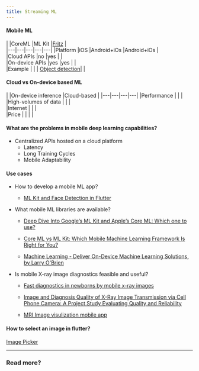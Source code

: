 ```yaml
---
title: Streaming ML
---
```



####  Mobile ML


|   |CoreML   |ML Kit   |[Fritz](https://www.fritz.ai/)   |   
|---|---|---|---|---|
|Platform   |iOS   |Android+iOs   |Android+iOs    |   
|Cloud APIs   |no    |yes    |   |   
|On-device APIs   |yes   |yes    |   |   
|Example   |   |   | [Object detection](https://github.com/fritzlabs)|   |   


#### Cloud vs On-device based ML


|   |On-device inference   |Cloud-based   |
|---|---|---|---|
|Performance   |   |   |
|High-volumes of data   |   |   |   
|Internet   |   |   |   
|Price  |   |   |   |

#### What are the problems in mobile deep learning capabilities?

* Centralized APIs hosted on a cloud platform
  * Latency
  * Long Training Cycles
  * Mobile Adaptability


#### Use cases
* How to develop a mobile ML app?
  * [ML Kit and Face Detection in Flutter](https://medium.com/flutterpub/ml-kit-and-face-detection-in-flutter-c7bca082fdda)

* What mobile ML libraries are available?
  * [Deep Dive Into Google’s ML Kit and Apple’s Core ML: Which one to use?](https://medium.com/flutterpub/ml-kit-and-face-detection-in-flutter-c7bca082fdda)

  * [Core ML vs ML Kit: Which Mobile Machine Learning Framework Is Right for You?](https://heartbeat.fritz.ai/core-ml-vs-ml-kit-which-mobile-machine-learning-framework-is-right-for-you-e25c5d34c765)

  * [Machine Learning - Deliver On-Device Machine Learning Solutions, by Larry O'Brien](https://msdn.microsoft.com/en-us/magazine/mt814802.aspx)

* Is mobile X-ray image diagnostics feasible and useful?
  * [Fast diagnostics in newborns by mobile x-ray images](https://www.abc.net.au/news/2017-02-17/x-ray-images-accurate-when-viewed-on-smartphone-study-finds/8277392)

  * [Image and Diagnosis Quality of X-Ray Image Transmission via Cell Phone Camera: A Project Study Evaluating Quality and Reliability](https://www.ncbi.nlm.nih.gov/pmc/articles/PMC3474770/)

  * [MRI Image visulization mobile app](https://www.mimsoftware.com/mobile_cloud/mobile_mim)


#### How to select an image in flutter?
[Image Picker](https://flatteredwithflutter.com/image-picker-in-flutter/)



---
### Read more?



[//]: # ()
